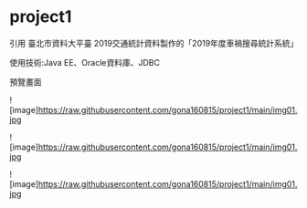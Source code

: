# project1
引用 臺北市資料大平臺 2019交通統計資料製作的「2019年度車禍搜尋統計系統」

使用技術:Java EE、Oracle資料庫、JDBC

預覽畫面

![image]https://raw.githubusercontent.com/gona160815/project1/main/img01.jpg

![image]https://raw.githubusercontent.com/gona160815/project1/main/img01.jpg

![image]https://raw.githubusercontent.com/gona160815/project1/main/img01.jpg



